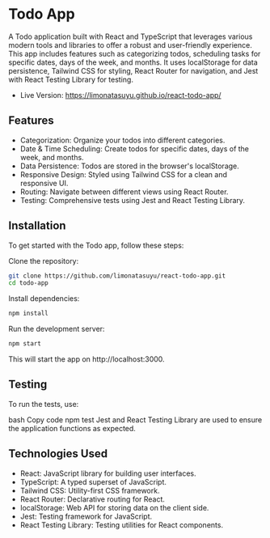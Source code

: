 # Todo App
A Todo application built with React and TypeScript that leverages various modern tools and libraries to offer a robust and user-friendly experience. This app includes features such as categorizing todos, scheduling tasks for specific dates, days of the week, and months. It uses localStorage for data persistence, Tailwind CSS for styling, React Router for navigation, and Jest with React Testing Library for testing.
- Live Version: https://limonatasuyu.github.io/react-todo-app/

## Features
- Categorization: Organize your todos into different categories.
- Date & Time Scheduling: Create todos for specific dates, days of the week, and months.
- Data Persistence: Todos are stored in the browser's localStorage.
- Responsive Design: Styled using Tailwind CSS for a clean and responsive UI.
- Routing: Navigate between different views using React Router.
- Testing: Comprehensive tests using Jest and React Testing Library.


## Installation
To get started with the Todo app, follow these steps:

Clone the repository:

```bash
git clone https://github.com/limonatasuyu/react-todo-app.git
cd todo-app
```

Install dependencies:

```bash
npm install
```

Run the development server:

```bash
npm start
```
This will start the app on http://localhost:3000.

## Testing
To run the tests, use:

bash
Copy code
npm test
Jest and React Testing Library are used to ensure the application functions as expected.

## Technologies Used
- React: JavaScript library for building user interfaces.
- TypeScript: A typed superset of JavaScript.
- Tailwind CSS: Utility-first CSS framework.
- React Router: Declarative routing for React.
- localStorage: Web API for storing data on the client side.
- Jest: Testing framework for JavaScript.
- React Testing Library: Testing utilities for React components.
